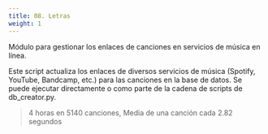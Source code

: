 ```yaml
---
title: 08. Letras
weight: 1
---
```


Módulo para gestionar los enlaces de canciones en servicios de música en línea.

Este script actualiza los enlaces de diversos servicios de música (Spotify, YouTube, 
Bandcamp, etc.) para las canciones en la base de datos. Se puede ejecutar directamente 
o como parte de la cadena de scripts de db_creator.py.

> 4 horas en 5140 canciones, Media de una canción cada 2.82 segundos


